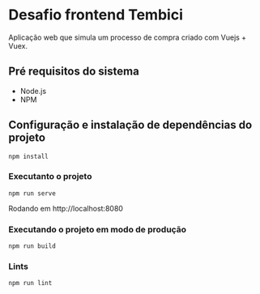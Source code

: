 # Desafio frontend Tembici

Aplicação web que simula um processo de compra  criado com Vuejs + Vuex.

## Pré requisitos do sistema
* Node.js
* NPM

## Configuração e instalação de dependências do projeto
```
npm install
```

### Executanto o projeto
```
npm run serve
```
Rodando em http://localhost:8080

### Executando o projeto em modo de produção
```
npm run build
```

### Lints 
```
npm run lint
```


